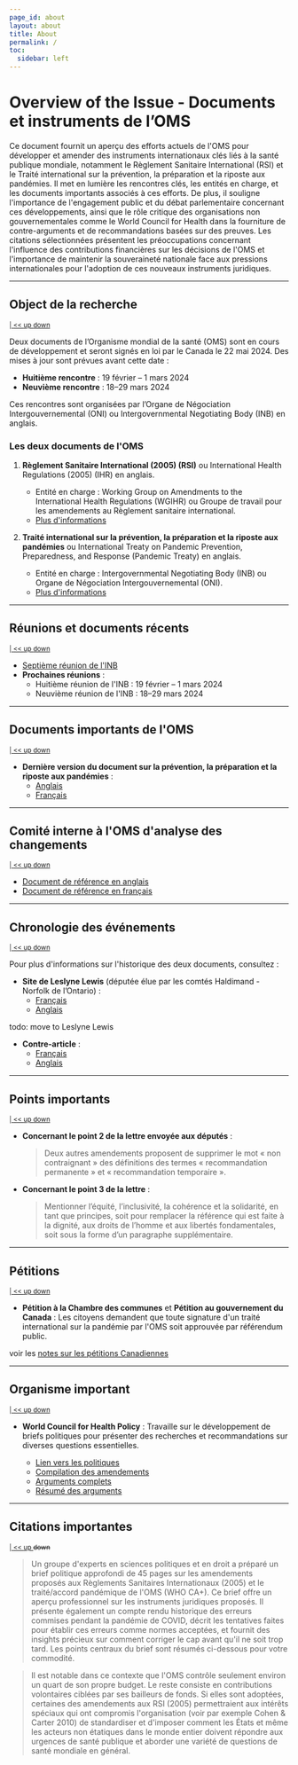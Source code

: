 ```yaml
---
page_id: about
layout: about
title: About
permalink: /
toc:
  sidebar: left
---
```



# Overview of the Issue - Documents et instruments de l’OMS
<!-- #region -->
<!-- @#résumé-du-dossier---documents-et-instruments-de-l’oms -->
<!-- #endregion -->

Ce document fournit un aperçu des efforts actuels de l'OMS pour développer et amender des instruments internationaux clés liés à la santé publique mondiale, notamment le Règlement Sanitaire International (RSI) et le Traité international sur la prévention, la préparation et la riposte aux pandémies. Il met en lumière les rencontres clés, les entités en charge, et les documents importants associés à ces efforts. De plus, il souligne l'importance de l'engagement public et du débat parlementaire concernant ces développements, ainsi que le rôle critique des organisations non gouvernementales comme le World Council for Health dans la fourniture de contre-arguments et de recommandations basées sur des preuves. Les citations sélectionnées présentent les préoccupations concernant l'influence des contributions financières sur les décisions de l'OMS et l'importance de maintenir la souveraineté nationale face aux pressions internationales pour l'adoption de ces nouveaux instruments juridiques.


---
## Object de la recherche
<!-- #region -->
<!-- @#object-de-la-recherche -->
<sup>[ | ](#résumé-du-dossier---documents-et-instruments-de-l’oms)[ << ](#object-de-la-recherche)[ up ](#résumé-du-dossier---documents-et-instruments-de-l’oms)[ down ](#réunions-et-documents-récents)</sup>
<!-- #endregion -->

Deux documents de l’Organisme mondial de la santé (OMS) sont en cours de développement et seront signés en loi par le Canada le 22 mai 2024. Des mises à jour sont prévues avant cette date :

- **Huitième rencontre** : 19 février – 1 mars 2024
- **Neuvième rencontre** : 18–29 mars 2024

Ces rencontres sont organisées par l’Organe de Négociation Intergouvernemental (ONI) ou Intergovernmental Negotiating Body (INB) en anglais.

### Les deux documents de l'OMS
<!-- #region -->
<!-- @#les-deux-documents-de-loms -->
<!-- #endregion -->

1. **Règlement Sanitaire International (2005) (RSI)** ou International Health Regulations (2005) (IHR) en anglais.
   - Entité en charge : Working Group on Amendments to the International Health Regulations (WGIHR) ou Groupe de travail pour les amendements au Règlement sanitaire international.
   - [Plus d'informations](https://apps.who.int/gb/wgihr/)

2. **Traité international sur la prévention, la préparation et la riposte aux pandémies** ou International Treaty on Pandemic Prevention, Preparedness, and Response (Pandemic Treaty) en anglais.
   - Entité en charge : Intergovernmental Negotiating Body (INB) ou Organe de Négociation Intergouvernemental (ONI).
   - [Plus d'informations](https://inb.who.int/)

---
## Réunions et documents récents
<!-- #region -->
<!-- @#réunions-et-documents-récents -->
<sup>[ | ](#résumé-du-dossier---documents-et-instruments-de-l’oms)[ << ](#object-de-la-recherche)[ up ](#object-de-la-recherche)[ down ](#documents-importants-de-loms)</sup>
<!-- #endregion -->

- [Septième réunion de l'INB](https://apps.who.int/gb/inb/e/e_inb-7.html)
- **Prochaines réunions** :
  - Huitième réunion de l'INB : 19 février – 1 mars 2024
  - Neuvième réunion de l'INB : 18–29 mars 2024

---
## Documents importants de l'OMS
<!-- #region -->
<!-- @#documents-importants-de-loms -->
<sup>[ | ](#résumé-du-dossier---documents-et-instruments-de-l’oms)[ << ](#object-de-la-recherche)[ up ](#réunions-et-documents-récents)[ down ](#comité-interne-à-loms-danalyse-des-changements)</sup>
<!-- #endregion -->

- **Dernière version du document sur la prévention, la préparation et la riposte aux pandémies** :
  - [Anglais](https://apps.who.int/gb/inb/pdf_files/inb7/A_INB7_3-en.pdf)
  - [Français](https://apps.who.int/gb/inb/pdf_files/inb7/A_INB7_3-fr.pdf)

---
## Comité interne à l'OMS d'analyse des changements
<!-- #region -->
<!-- @#comité-interne-à-loms-danalyse-des-changements -->
<sup>[ | ](#résumé-du-dossier---documents-et-instruments-de-l’oms)[ << ](#object-de-la-recherche)[ up ](#documents-importants-de-loms)[ down ](#chronologie-des-événements)</sup>
<!-- #endregion -->

- [Document de référence en anglais](https://apps.who.int/gb/wgihr/pdf_files/wgihr2/A_WGIHR2_Reference_document-en.pdf)
- [Document de référence en français](https://apps.who.int/gb/wgihr/pdf_files/wgihr2/A_WGIHR2_Reference_document-fr.pdf)

---
## Chronologie des événements
<!-- #region -->
<!-- @#chronologie-des-événements -->
<sup>[ | ](#résumé-du-dossier---documents-et-instruments-de-l’oms)[ << ](#object-de-la-recherche)[ up ](#comité-interne-à-loms-danalyse-des-changements)[ down ](#points-importants)</sup>
<!-- #endregion -->

Pour plus d'informations sur l'historique des deux documents, consultez :

- **Site de Leslyne Lewis** (députée élue par les comtés Haldimand - Norfolk de l’Ontario) :
  - [Français](https://leslynlewismp-ca.translate.goog/2024/01/17/the-who-pandemic-treaty/?_x_tr_sl=auto&_x_tr_tl=fr&_x_tr_hl=fr&_x_tr_pto=wapp)
  - [Anglais](https://leslynlewismp.ca/2024/01/17/the-who-pandemic-treaty/)

todo: move to Leslyne Lewis
- **Contre-article** :
  - [Français](https://www-cbc-ca.translate.goog/news/politics/leslyn-lewis-who-world-health-organization-pandemic-1.6460159?_x_tr_sl=auto&_x_tr_tl=fr&_x_tr_hl=fr&_x_tr_pto=wapp)
  - [Anglais](https://www.cbc.ca/news/politics/leslyn-lewis-who-world-health-organization-pandemic-1.6460159)


---
## Points importants
<!-- #region -->
<!-- @#points-importants -->
<sup>[ | ](#résumé-du-dossier---documents-et-instruments-de-l’oms)[ << ](#object-de-la-recherche)[ up ](#chronologie-des-événements)[ down ](#pétitions)</sup>
<!-- #endregion -->

- **Concernant le point 2 de la lettre envoyée aux députés** :
  > Deux autres amendements proposent de supprimer le mot « non contraignant » des définitions des termes « recommandation permanente » et « recommandation temporaire ».

- **Concernant le point 3 de la lettre** :
  > Mentionner l’équité, l’inclusivité, la cohérence et la solidarité, en tant que principes, soit pour remplacer la référence qui est faite à la dignité, aux droits de l’homme et aux libertés fondamentales, soit sous la forme d’un paragraphe supplémentaire.


---
## Pétitions
<!-- #region -->
<!-- @#pétitions -->
<sup>[ | ](#résumé-du-dossier---documents-et-instruments-de-l’oms)[ << ](#object-de-la-recherche)[ up ](#points-importants)[ down ](#organisme-important)</sup>
<!-- #endregion -->

- **Pétition à la Chambre des communes** et **Pétition au gouvernement du Canada** :
  Les citoyens demandent que toute signature d'un traité international sur la pandémie par l'OMS soit approuvée par référendum public.

voir les [notes sur les pétitions Canadiennes](/petitions/can/)


---
## Organisme important
<!-- #region -->
<!-- @#organisme-important -->
<sup>[ | ](#résumé-du-dossier---documents-et-instruments-de-l’oms)[ << ](#object-de-la-recherche)[ up ](#pétitions)[ down ](#citations-importantes)</sup>
<!-- #endregion -->

- **World Council for Health Policy** :
  Travaille sur le développement de briefs politiques pour présenter des recherches et recommandations sur diverses questions essentielles.

  - [Lien vers les politiques](https://worldcouncilforhealth.org/policy/)
  - [Compilation des amendements](https://worldcouncilforhealth.org/wp-content/uploads/2023/05/WGIHR_Redlined-words-of-Proposed-Amendement-Compilation-en.pdf)
  - [Arguments complets](https://worldcouncilforhealth.org/wp-content/uploads/2023/06/Rejecting-Monopoly-Power-over-Global-Public-Health.-WCH-Policy-Brief-on-the-Proposed-IHR-Amendments-and-Pandemic-Treaty.pdf)
  - [Résumé des arguments](https://worldcouncilforhealth.org/wp-content/uploads/2023/05/Policy-Brief-Summary-1.pdf)


---
## Citations importantes
<!-- #region -->
<!-- @#citations-importantes -->
<sup>[ | ](#résumé-du-dossier---documents-et-instruments-de-l’oms)[ << ](#object-de-la-recherche)[ up ](#organisme-important) ~~down~~</sup>
<!-- #endregion -->

> Un groupe d'experts en sciences politiques et en droit a préparé un brief politique approfondi de 45 pages sur les amendements proposés aux Règlements Sanitaires Internationaux (2005) et le traité/accord pandémique de l'OMS (WHO CA+). Ce brief offre un aperçu professionnel sur les instruments juridiques proposés. Il présente également un compte rendu historique des erreurs commises pendant la pandémie de COVID, décrit les tentatives faites pour établir ces erreurs comme normes acceptées, et fournit des insights précieux sur comment corriger le cap avant qu'il ne soit trop tard. Les points centraux du brief sont résumés ci-dessous pour votre commodité.

> Il est notable dans ce contexte que l'OMS contrôle seulement environ un quart de son propre budget. Le reste consiste en contributions volontaires ciblées par ses bailleurs de fonds. Si elles sont adoptées, certaines des amendements aux RSI (2005) permettraient aux intérêts spéciaux qui ont compromis l'organisation (voir par exemple Cohen & Carter 2010) de standardiser et d'imposer comment les États et même les acteurs non étatiques dans le monde entier doivent répondre aux urgences de santé publique et aborder une variété de questions de santé mondiale en général.

